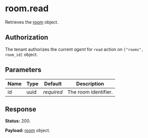 # room.read

Retrieves the [room](api.room.md#room) object.

## Authorization

The tenant authorizes the current _agent_ for `read` action on `["rooms", room_id]` object.

## Parameters

Name  | Type | Default    | Description
----- | ---- | ---------- | --------------------
id    | uuid | _required_ | The room identifier.

## Response

**Status:** 200.

**Payload:** [room](api.room.md#room) object.
